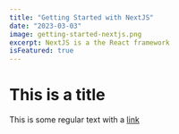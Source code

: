 ```yaml
---
title: "Getting Started with NextJS"
date: "2023-03-03"
image: getting-started-nextjs.png
excerpt: NextJS is a the React framework
isFeatured: true
---
```


# This is a title

This is some regular text with a [link](https://google.com)
